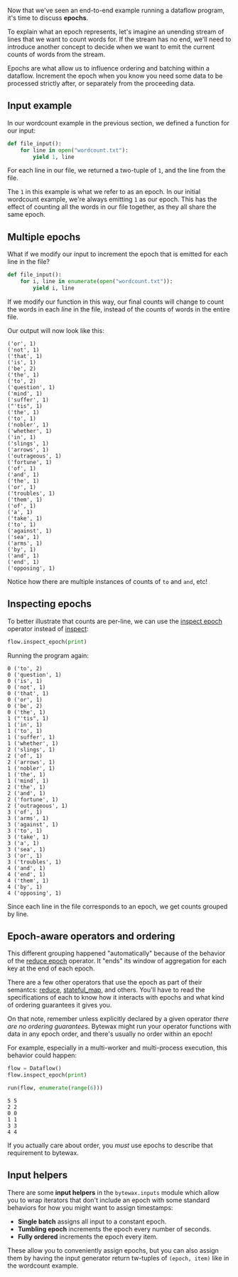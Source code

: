 Now that we've seen an end-to-end example running a dataflow program, it's time to discuss **epochs**.

To explain what an epoch represents, let's imagine an unending stream of lines that we want to count words for. If the stream has no end, we'll need to introduce another concept to decide when we want to emit the current counts of words from the stream.

Epochs are what allow us to influence ordering and batching within a dataflow. Increment the epoch when you know you need some data to be processed strictly after, or separately from the proceeding data.

## Input example

In our wordcount example in the previous section, we defined a function for our input:

``` python
def file_input():
    for line in open("wordcount.txt"):
        yield 1, line
```

For each line in our file, we returned a two-tuple of `1`, and the line from the file.

The `1` in this example is what we refer to as an epoch. In our initial wordcount example, we're always emitting `1` as our epoch. This has the effect of counting all the words in our file together, as they all share the same epoch.

## Multiple epochs

What if we modify our input to increment the epoch that is emitted for each line in the file?


``` python
def file_input():
    for i, line in enumerate(open("wordcount.txt")):
        yield i, line
```

If we modify our function in this way, our final counts will change to count the words in each _line_ in the file, instead of the counts of words in the entire file.

Our output will now look like this:

```
('or', 1)
('not', 1)
('that', 1)
('is', 1)
('be', 2)
('the', 1)
('to', 2)
('question', 1)
('mind', 1)
('suffer', 1)
("'tis", 1)
('the', 1)
('to', 1)
('nobler', 1)
('whether', 1)
('in', 1)
('slings', 1)
('arrows', 1)
('outrageous', 1)
('fortune', 1)
('of', 1)
('and', 1)
('the', 1)
('or', 1)
('troubles', 1)
('them', 1)
('of', 1)
('a', 1)
('take', 1)
('to', 1)
('against', 1)
('sea', 1)
('arms', 1)
('by', 1)
('and', 1)
('end', 1)
('opposing', 1)
```

Notice how there are multiple instances of counts of `to` and `and`, etc!

## Inspecting epochs

To better illustrate that counts are per-line, we can use the [inspect epoch](/operators/operators#inspect-epoch) operator instead of [inspect](/operators/operators#inspect):

``` python
flow.inspect_epoch(print)
```

Running the program again:

```
0 ('to', 2)
0 ('question', 1)
0 ('is', 1)
0 ('not', 1)
0 ('that', 1)
0 ('or', 1)
0 ('be', 2)
0 ('the', 1)
1 ("'tis", 1)
1 ('in', 1)
1 ('to', 1)
1 ('suffer', 1)
1 ('whether', 1)
2 ('slings', 1)
2 ('of', 1)
2 ('arrows', 1)
1 ('nobler', 1)
1 ('the', 1)
1 ('mind', 1)
2 ('the', 1)
2 ('and', 1)
2 ('fortune', 1)
2 ('outrageous', 1)
3 ('of', 1)
3 ('arms', 1)
3 ('against', 1)
3 ('to', 1)
3 ('take', 1)
3 ('a', 1)
3 ('sea', 1)
3 ('or', 1)
3 ('troubles', 1)
4 ('and', 1)
4 ('end', 1)
4 ('them', 1)
4 ('by', 1)
4 ('opposing', 1)
```

Since each line in the file corresponds to an epoch, we get counts grouped by line.

## Epoch-aware operators and ordering

This different grouping happened "automatically" because of the behavior of the [reduce epoch](/operators/operators#reduce-epoch) operator. It "ends" its window of aggregation for each key at the end of each epoch.

There are a few other operators that use the epoch as part of their semantcs: [reduce](/operators/operators#reduce), [stateful_map](/operators/operators#stateful-map), and others. You'll have to read the specifications of each to know how it interacts with epochs and what kind of ordering guarantees it gives you.

On that note, remember unless explicitly declared by a given operator _there are no ordering guarantees_. Bytewax might run your operator functions with data in any epoch order, and there's usually no order within an epoch!

For example, especially in a multi-worker and multi-process execution, this behavior could happen:

```python
flow = Dataflow()
flow.inspect_epoch(print)

run(flow, enumerate(range(6)))
```

```
5 5
2 2
0 0
1 1
3 3
4 4
```

If you actually care about order, you _must_ use epochs to describe that requirement to bytewax.

## Input helpers

There are some **input helpers** in the `bytewax.inputs` module which allow you to wrap iterators that don't include an epoch with some standard behaviors for how you might want to assign timestamps:

- **Single batch** assigns all input to a constant epoch.
- **Tumbling epoch** increments the epoch every number of seconds.
- **Fully ordered** increments the epoch every item.

These allow you to conveniently assign epochs, but you can also assign them by having the input generator return tw-tuples of `(epoch, item)` like in the wordcount example.
